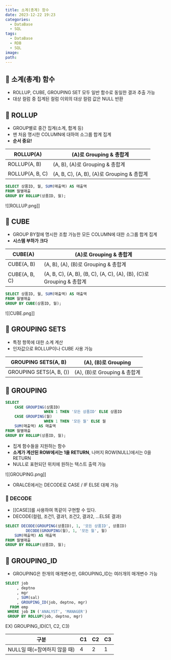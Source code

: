 ```yaml
---
title: 소계(총계) 함수
date: 2023-12-22 19:23
categories:
  - DataBase
  - SQL
tags:
  - DataBase
  - RDB
  - SQL
image: 
path:
---
```


## 🌈 소계(총계) 함수
- ROLLUP, CUBE, GROUPING SET 모두 일반 함수로 동일한 결과 추출 가능
- 대상 컬럼 중 집계된 컬럼 이외의 대상 컬럼 값은 NULL 반환

## 🌈 ROLLUP
- GROUP별로 중간 집계(소계, 합계 등)
- 맨 처음 명시한 COLUMN에 대하여 소그룹 합계 집계
- **순서 중요!**

| ROLLUP(A) | (A)로 Grouping & 총합계 |
 | --- | --- | 
| ROLLUP(A, B) | (A, B), (A)로 Grouping & 총합계 | 
| ROLLUP(A, B, C) | (A, B, C), (A, B), (A)로 Grouping & 총합계 |

```sql
SELECT 상품ID, 월, SUM(매출액) AS 매출액
FROM 월별매출
GROUP BY ROLLUP(상품ID, 월);
```

![[ROLLUP.png]]

## 🌈 CUBE
- GROUP BY절에 명시한 조합 가능한 모든 COLUMN에 대한 소그룹 합계 집계
- **시스템 부하가 크다**

| CUBE(A)    | (A)로 Grouping & 총합계              |
| ---------- | ---------------------------------- |
| CUBE(A, B) | (A, B), (A), (B)로 Grouping & 총합계 |
 | CUBE(A, B, C) | (A, B, C), (A, B), (B, C), (A, C), (A), (B), (C)로 Grouping & 총합계|

```sql
SELECT 상품ID, 월, SUM(매출액) AS 매출액
FROM 월별매출
GROUP BY CUBE(상품ID, 월);
```

![[CUBE.png]]

## 🌈 GROUPING SETS
- 특정 항목에 대한 소계 계산
- 인자값으로 ROLLUP이나 CUBE 사용 가능

|GROUPING SETS(A, B)|(A), (B)로 Grouping|
|---|---|
|GROUPING SETS(A, B, ())|(A), (B)로 Grouping & 총합계|

## 🌈 GROUPING
```sql
SELECT 
    CASE GROUPING(상품ID) 
				 WHEN 1 THEN '모든 상품ID' ELSE 상품ID
    CASE GROUPING(월)
				 WHEN 1 THEN '모든 월' ELSE 월
    SUM(매출액) AS 매출액
FROM 월별매출
GROUP BY ROLLUP(상품ID, 월);
```

- 집계 함수들을 지원하는 함수
- **소계가 계산된 ROW에서는 1을 RETURN**, 나머지 ROW(NULL)에서는 0을 RETURN
- NULL로 표현되던 위치에 원하는 텍스트 출력 가능

![[GROUPING.png]]

- ORALCE에서는 DECODE로 CASE / IF ELSE 대체 가능
### 📌 DECODE
+ [[CASE]]를 사용하여 똑같이 구현할 수 있다.
+ DECODE(컬럼, 조건1, 결과1, 조건2, 결과2, …ELSE 결과)
```sql
SELECT DECODE(GROUPING(상품ID), 1, '모든 상품ID', 상품ID)
	     DECODE(GROUPING(월), 1, '모든 월', 월)
    SUM(매출액) AS 매출액
FROM 월별매출
GROUP BY ROLLUP(상품ID, 월);
```

## 🌈 GROUPING_ID
- GROUPING은 한개의 매개변수만, GROUPING_ID는 여러개의 매개변수 가능
```sql
SELECT job
     , deptno
     , mgr
     , SUM(sal) 
     , GROUPING_ID(job, deptno, mgr)
  FROM emp
 WHERE job IN ('ANALYST', 'MANAGER')
 GROUP BY ROLLUP(job, deptno, mgr)
```

EX) GROUPING_ID(C1, C2, C3)

|구분|C1|C2|C3|
|---|---|---|---|
|NULL일 때(=참여하지 않을 때)|4|2|1|